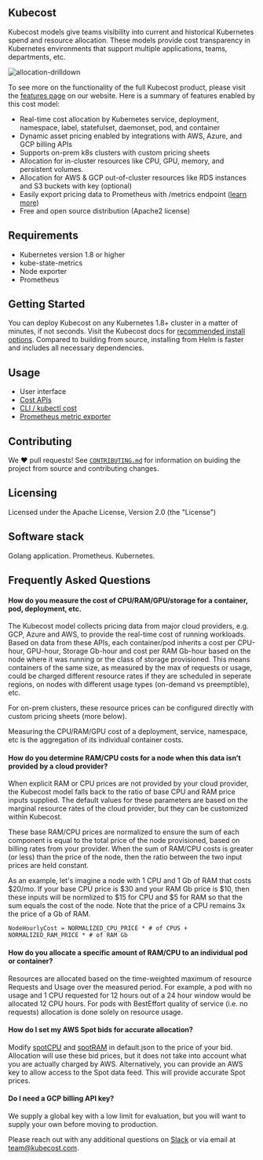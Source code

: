 ## Kubecost

Kubecost models give teams visibility into current and historical Kubernetes spend and resource allocation. These models  provide cost transparency in Kubernetes environments that support multiple applications, teams, departments, etc.

![allocation-drilldown](https://user-images.githubusercontent.com/453512/113761772-b2ab5600-96cc-11eb-8b01-64b13279b597.gif)

To see more on the functionality of the full Kubecost product, please visit the [features page](https://kubecost.com/#features) on our website. 
Here is a summary of features enabled by this cost model:

- Real-time cost allocation by Kubernetes service, deployment, namespace, label, statefulset, daemonset, pod, and container
- Dynamic asset pricing enabled by integrations with AWS, Azure, and GCP billing APIs 
- Supports on-prem k8s clusters with custom pricing sheets
- Allocation for in-cluster resources like CPU, GPU, memory, and persistent volumes.
- Allocation for AWS & GCP out-of-cluster resources like RDS instances and S3 buckets with key (optional)
- Easily export pricing data to Prometheus with /metrics endpoint ([learn more](PROMETHEUS.md))
- Free and open source distribution (Apache2 license)

## Requirements

- Kubernetes version 1.8 or higher
- kube-state-metrics
- Node exporter
- Prometheus

## Getting Started

You can deploy Kubecost on any Kubernetes 1.8+ cluster in a matter of minutes, if not seconds. 
Visit the Kubecost docs for [recommended install options](https://docs.kubecost.com/install). Compared to building from source, installing from Helm is faster and includes all necessary dependencies. 

## Usage

* User interface
* [Cost APIs](https://github.com/kubecost/docs/blob/master/apis.md)
* [CLI / kubectl cost](https://github.com/kubecost/kubectl-cost)
* [Prometheus metric exporter](kubecost-exporter.md)

## Contributing

We :heart: pull requests! See [`CONTRIBUTING.md`](CONTRIBUTING.md) for information on buiding the project from source
and contributing changes. 

## Licensing

Licensed under the Apache License, Version 2.0 (the "License")

 ## Software stack

Golang application. 
Prometheus. 
Kubernetes. 

## Frequently Asked Questions

#### How do you measure the cost of CPU/RAM/GPU/storage for a container, pod, deployment, etc.

The Kubecost model collects pricing data from major cloud providers, e.g. GCP, Azure and AWS, to provide the real-time cost of running workloads. Based on data from these APIs, each container/pod inherits a cost per CPU-hour, GPU-hour, Storage Gb-hour and cost per RAM Gb-hour based on the node where it was running or the class of storage provisioned. This means containers of the same size, as measured by the max of requests or usage, could be charged different resource rates if they are scheduled in seperate regions, on nodes with different usage types (on-demand vs preemptible), etc. 

For on-prem clusters, these resource prices can be configured directly with custom pricing sheets (more below).

Measuring the CPU/RAM/GPU cost of a deployment, service, namespace, etc is the aggregation of its individual container costs.

#### How do you determine RAM/CPU costs for a node when this data isn’t provided by a cloud provider?

When explicit RAM or CPU prices are not provided by your cloud provider, the Kubecost model falls back to the ratio of base CPU and RAM price inputs supplied. The default values for these parameters are based on the marginal resource rates of the cloud provider, but they can be customized within Kubecost.

These base RAM/CPU prices are normalized to ensure the sum of each component is equal to the total price of the node provisioned, based on billing rates from your provider. When the sum of RAM/CPU costs is greater (or less) than the price of the node, then the ratio between the two input prices are held constant.  

As an example, let's imagine a node with 1 CPU and 1 Gb of RAM that costs $20/mo. If your base CPU price is $30 and your RAM Gb price is $10, then these inputs will be normlized to $15 for CPU and $5 for RAM so that the sum equals the cost of the node. Note that the price of a CPU remains 3x the price of a Gb of RAM. 

    NodeHourlyCost = NORMALIZED_CPU_PRICE * # of CPUS + NORMALIZED_RAM_PRICE * # of RAM Gb

#### How do you allocate a specific amount of RAM/CPU to an individual pod or container?

Resources are allocated based on the time-weighted maximum of resource Requests and Usage over the measured period. For example, a pod with no usage and 1 CPU requested for 12 hours out of a 24 hour window would be allocated 12 CPU hours. For pods with BestEffort quality of service (i.e. no requests) allocation is done solely on resource usage. 

#### How do I set my AWS Spot bids for accurate allocation?

Modify [spotCPU](https://github.com/kubecost/cost-model/blob/master/cloud/default.json#L5) and  [spotRAM](https://github.com/kubecost/cost-model/blob/master/cloud/default.json#L7) in default.json to the price of your bid. Allocation will use these bid prices, but it does not take into account what you are actually charged by AWS. Alternatively, you can provide an AWS key to allow access to the Spot data feed. This will provide accurate Spot prices. 

#### Do I need a GCP billing API key?

We supply a global key with a low limit for evaluation, but you will want to supply your own before moving to production.  
  
Please reach out with any additional questions on  [Slack](https://join.slack.com/t/kubecost/shared_invite/enQtNTA2MjQ1NDUyODE5LWFjYzIzNWE4MDkzMmUyZGU4NjkwMzMyMjIyM2E0NGNmYjExZjBiNjk1YzY5ZDI0ZTNhZDg4NjlkMGRkYzFlZTU) or via email at [team@kubecost.com](team@kubecost.com). 
